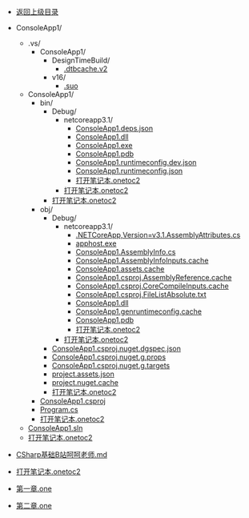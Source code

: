 - [返回上级目录](../)

- ConsoleApp1/
    - .vs/
        - ConsoleApp1/
            - DesignTimeBuild/
                - [.dtbcache.v2](.dtbcache.v2)
            - v16/
                - [.suo](.suo)
    - ConsoleApp1/
        - bin/
            - Debug/
                - netcoreapp3.1/
                    - [ConsoleApp1.deps.json](ConsoleApp1.deps.json)
                    - [ConsoleApp1.dll](ConsoleApp1.dll)
                    - [ConsoleApp1.exe](ConsoleApp1.exe)
                    - [ConsoleApp1.pdb](ConsoleApp1.pdb)
                    - [ConsoleApp1.runtimeconfig.dev.json](ConsoleApp1.runtimeconfig.dev.json)
                    - [ConsoleApp1.runtimeconfig.json](ConsoleApp1.runtimeconfig.json)
                    - [打开笔记本.onetoc2](打开笔记本.onetoc2)
                - [打开笔记本.onetoc2](打开笔记本.onetoc2)
            - [打开笔记本.onetoc2](打开笔记本.onetoc2)
        - obj/
            - Debug/
                - netcoreapp3.1/
                    - [.NETCoreApp,Version=v3.1.AssemblyAttributes.cs](.NETCoreApp,Version=v3.1.AssemblyAttributes.cs)
                    - [apphost.exe](apphost.exe)
                    - [ConsoleApp1.AssemblyInfo.cs](ConsoleApp1.AssemblyInfo.cs)
                    - [ConsoleApp1.AssemblyInfoInputs.cache](ConsoleApp1.AssemblyInfoInputs.cache)
                    - [ConsoleApp1.assets.cache](ConsoleApp1.assets.cache)
                    - [ConsoleApp1.csproj.AssemblyReference.cache](ConsoleApp1.csproj.AssemblyReference.cache)
                    - [ConsoleApp1.csproj.CoreCompileInputs.cache](ConsoleApp1.csproj.CoreCompileInputs.cache)
                    - [ConsoleApp1.csproj.FileListAbsolute.txt](ConsoleApp1.csproj.FileListAbsolute.txt)
                    - [ConsoleApp1.dll](ConsoleApp1.dll)
                    - [ConsoleApp1.genruntimeconfig.cache](ConsoleApp1.genruntimeconfig.cache)
                    - [ConsoleApp1.pdb](ConsoleApp1.pdb)
                    - [打开笔记本.onetoc2](打开笔记本.onetoc2)
                - [打开笔记本.onetoc2](打开笔记本.onetoc2)
            - [ConsoleApp1.csproj.nuget.dgspec.json](ConsoleApp1.csproj.nuget.dgspec.json)
            - [ConsoleApp1.csproj.nuget.g.props](ConsoleApp1.csproj.nuget.g.props)
            - [ConsoleApp1.csproj.nuget.g.targets](ConsoleApp1.csproj.nuget.g.targets)
            - [project.assets.json](project.assets.json)
            - [project.nuget.cache](project.nuget.cache)
            - [打开笔记本.onetoc2](打开笔记本.onetoc2)
        - [ConsoleApp1.csproj](ConsoleApp1.csproj)
        - [Program.cs](Program.cs)
        - [打开笔记本.onetoc2](打开笔记本.onetoc2)
    - [ConsoleApp1.sln](ConsoleApp1.sln)
    - [打开笔记本.onetoc2](打开笔记本.onetoc2)
- [CSharp基础B站呵呵老师.md](CSharp基础B站呵呵老师.md)
- [打开笔记本.onetoc2](打开笔记本.onetoc2)
- [第一章.one](第一章.one)
- [第二章.one](第二章.one)